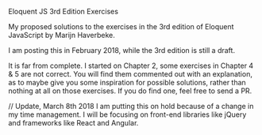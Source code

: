 Eloquent JS 3rd Edition Exercises

My proposed solutions to the exercises in the 3rd edition of Eloquent JavaScript by Marijn Haverbeke. 

I am posting this in February 2018, while the 3rd edition is still a draft.

It is far from complete. I started on Chapter 2, some exercises in Chapter 4 & 5 are not correct. You will find them commented out with an explanation, as to maybe give you some inspiration for possible solutions, rather than nothing at all on those exercises. If you do find one, feel free to send a PR.

// Update, March 8th 2018
I am putting this on hold because of a change in my time management. I will be focusing on front-end libraries like jQuery and frameworks like React and Angular.

